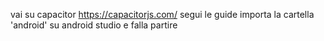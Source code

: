 vai su capacitor https://capacitorjs.com/
segui le guide
importa la cartella 'android' su android studio e falla partire